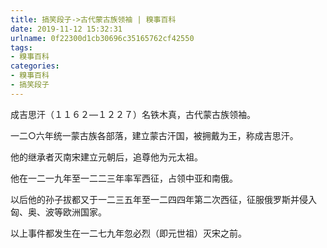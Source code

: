 ```yaml
---
title: 搞笑段子->古代蒙古族领袖 | 糗事百科
date: 2019-11-12 15:32:31
urlname: 0f22300d1cb30696c35165762cf42550
tags: 
- 糗事百科
categories:
- 糗事百科
- 搞笑段子
---
```

成吉思汗（１１６２—１２２７）名铁木真，古代蒙古族领袖。

一二○六年统一蒙古族各部落，建立蒙古汗国，被拥戴为王，称成吉思汗。

他的继承者灭南宋建立元朝后，追尊他为元太祖。

他在一二一九年至一二二三年率军西征，占领中亚和南俄。

以后他的孙子拔都又于一二三五年至一二四四年第二次西征，征服俄罗斯并侵入匈、奥、波等欧洲国家。

以上事件都发生在一二七九年忽必烈（即元世祖）灭宋之前。


